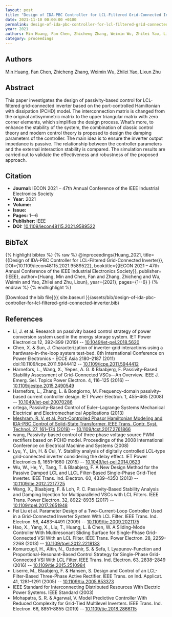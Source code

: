 ```yaml
---
layout: post
title: "Design of IDA-PBC Controller for LCL-Filtered Grid-Connected Inverter"
date: 2021-11-10 00:00:00 +0100
permalink: design-of-ida-pbc-controller-for-lcl-filtered-grid-connected-inverter
year: 2021
authors: Min Huang, Fan Chen, Zhicheng Zhang, Weimin Wu, Zhilei Yao, Lixun Zhu
category: proceedings
---
```

 
## Authors
[Min Huang](authors/min-huang), [Fan Chen](authors/fan-chen), [Zhicheng Zhang](authors/zhicheng-zhang), [Weimin Wu](authors/weimin-wu), [Zhilei Yao](authors/zhilei-yao), [Lixun Zhu](authors/lixun-zhu)
 
## Abstract
This paper investigates the design of passivity-based control for LCL-filtered grid-connected inverter based on the port-controlled Hamiltonian with dissipation (PCHD) model. The interconnection matrix is changed from the original antisymmetric matrix to the upper triangular matrix with zero corner elements, which simplifies the design process. What’s more, to enhance the stability of the system, the combination of classic control theory and modern control theory is proposed to design the damping parameters of the controller. The main idea is to ensure the inverter output impedance is passive. The relationship between the controller parameters and the external interaction stability is compared. The simulation results are carried out to validate the effectiveness and robustness of the proposed approach.
 
## Citation
- **Journal:** IECON 2021 – 47th Annual Conference of the IEEE Industrial Electronics Society
- **Year:** 2021
- **Volume:** 
- **Issue:** 
- **Pages:** 1--6
- **Publisher:** IEEE
- **DOI:** [10.1109/iecon48115.2021.9589522](https://doi.org/10.1109/iecon48115.2021.9589522)
 
## BibTeX
{% highlight bibtex %}
{% raw %}
@inproceedings{Huang_2021,
  title={{Design of IDA-PBC Controller for LCL-Filtered Grid-Connected Inverter}},
  DOI={10.1109/iecon48115.2021.9589522},
  booktitle={{IECON 2021 – 47th Annual Conference of the IEEE Industrial Electronics Society}},
  publisher={IEEE},
  author={Huang, Min and Chen, Fan and Zhang, Zhicheng and Wu, Weimin and Yao, Zhilei and Zhu, Lixun},
  year={2021},
  pages={1--6}
}
{% endraw %}
{% endhighlight %}
 
[Download the bib file]({{ site.baseurl }}/assets/bib/design-of-ida-pbc-controller-for-lcl-filtered-grid-connected-inverter.bib)
 
## References
- Li, J. et al. Research on passivity based control strategy of power conversion system used in the energy storage system. IET Power Electronics 12, 392–399 (2019) -- [10.1049/iet-pel.2018.5620](https://doi.org/10.1049/iet-pel.2018.5620)
- Chen, X. & Sun, J. Characterization of inverter-grid interactions using a hardware-in-the-loop system test-bed. 8th International Conference on Power Electronics - ECCE Asia 2180–2187 (2011) doi:10.1109/icpe.2011.5944412 -- [10.1109/icpe.2011.5944412](https://doi.org/10.1109/icpe.2011.5944412)
- Harnefors, L., Wang, X., Yepes, A. G. & Blaabjerg, F. Passivity-Based Stability Assessment of Grid-Connected VSCs—An Overview. IEEE J. Emerg. Sel. Topics Power Electron. 4, 116–125 (2016) -- [10.1109/jestpe.2015.2490549](https://doi.org/10.1109/jestpe.2015.2490549)
- Harnefors, L., Zhang, L. & Bongiorno, M. Frequency-domain passivity-based current controller design. IET Power Electron. 1, 455–465 (2008) -- [10.1049/iet-pel:20070286](https://doi.org/10.1049/iet-pel:20070286)
- ortega, Passivity-Based Control of Euler&#x2013;Lagrange Systems Mechanical Electrical and Electromechanical Applications (2013)
- [Meshram, R. V. et al. Port-Controlled Phasor Hamiltonian Modeling and IDA-PBC Control of Solid-State Transformer. IEEE Trans. Contr. Syst. Technol. 27, 161–174 (2019)](port-controlled-phasor-hamiltonian-modeling-and-ida-pbc-control-of-solid-state-transformer) -- [10.1109/tcst.2017.2761866](https://doi.org/10.1109/tcst.2017.2761866)
- wang, Passivity-based control of three phase voltage source PWM rectifiers based on PCHD model. Proceedings of the 2008 International Conference on Electrical Machine and Systems (2008)
- Lyu, Y., Lin, H. & Cui, Y. Stability analysis of digitally controlled LCL‐type grid‐connected inverter considering the delay effect. IET Power Electronics 8, 1651–1660 (2015) -- [10.1049/iet-pel.2014.0623](https://doi.org/10.1049/iet-pel.2014.0623)
- Wu, W., He, Y., Tang, T. & Blaabjerg, F. A New Design Method for the Passive Damped LCL and LLCL Filter-Based Single-Phase Grid-Tied Inverter. IEEE Trans. Ind. Electron. 60, 4339–4350 (2013) -- [10.1109/tie.2012.2217725](https://doi.org/10.1109/tie.2012.2217725)
- Wang, X., Blaabjerg, F. & Loh, P. C. Passivity-Based Stability Analysis and Damping Injection for Multiparalleled VSCs with LCL Filters. IEEE Trans. Power Electron. 32, 8922–8935 (2017) -- [10.1109/tpel.2017.2651948](https://doi.org/10.1109/tpel.2017.2651948)
- Fei Liu et al. Parameter Design of a Two-Current-Loop Controller Used in a Grid-Connected Inverter System With LCL Filter. IEEE Trans. Ind. Electron. 56, 4483–4491 (2009) -- [10.1109/tie.2009.2021175](https://doi.org/10.1109/tie.2009.2021175)
- Hao, X., Yang, X., Liu, T., Huang, L. & Chen, W. A Sliding-Mode Controller With Multiresonant Sliding Surface for Single-Phase Grid-Connected VSI With an LCL Filter. IEEE Trans. Power Electron. 28, 2259–2268 (2013) -- [10.1109/tpel.2012.2218133](https://doi.org/10.1109/tpel.2012.2218133)
- Komurcugil, H., Altin, N., Ozdemir, S. & Sefa, I. Lyapunov-Function and Proportional-Resonant-Based Control Strategy for Single-Phase Grid-Connected VSI With LCL Filter. IEEE Trans. Ind. Electron. 63, 2838–2849 (2016) -- [10.1109/tie.2015.2510984](https://doi.org/10.1109/tie.2015.2510984)
- Liserre, M., Blaabjerg, F. & Hansen, S. Design and Control of an LCL-Filter-Based Three-Phase Active Rectifier. IEEE Trans. on Ind. Applicat. 41, 1281–1291 (2005) -- [10.1109/tia.2005.853373](https://doi.org/10.1109/tia.2005.853373)
- IEEE Standard for Interconnecting Distributed Resources With Electric Power Systems. IEEE Standard (2003)
- Mohapatra, S. R. & Agarwal, V. Model Predictive Controller With Reduced Complexity for Grid-Tied Multilevel Inverters. IEEE Trans. Ind. Electron. 66, 8851–8855 (2019) -- [10.1109/tie.2018.2866115](https://doi.org/10.1109/tie.2018.2866115)

